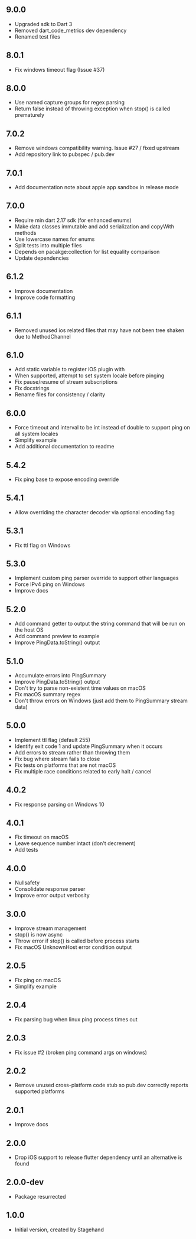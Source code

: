 ## 9.0.0

- Upgraded sdk to Dart 3
- Removed dart_code_metrics dev dependency
- Renamed test files

## 8.0.1

- Fix windows timeout flag (Issue #37)

## 8.0.0

- Use named capture groups for regex parsing
- Return false instead of throwing exception when stop() is called prematurely

## 7.0.2

- Remove windows compatibility warning. Issue #27 / fixed upstream
- Add repository link to pubspec / pub.dev

## 7.0.1

- Add documentation note about apple app sandbox in release mode

## 7.0.0

- Require min dart 2.17 sdk (for enhanced enums)
- Make data classes immutable and add serialization and copyWith methods
- Use lowercase names for enums
- Split tests into multiple files
- Depends on pacakge:collection for list equality comparison
- Update dependencies

## 6.1.2

- Improve documentation
- Improve code formatting

## 6.1.1

- Removed unused ios related files that may have not been tree shaken due to MethodChannel

## 6.1.0

- Add static variable to register iOS plugin with
- When supported, attempt to set system locale before pinging
- Fix pause/resume of stream subscriptions
- Fix docstrings
- Rename files for consistency / clarity

## 6.0.0

- Force timeout and interval to be int instead of double to support ping on all system locales
- Simplify example
- Add additional documentation to readme

## 5.4.2

- Fix ping base to expose encoding override

## 5.4.1

- Allow overriding the character decoder via optional encoding flag

## 5.3.1

- Fix ttl flag on Windows

## 5.3.0

- Implement custom ping parser override to support other languages
- Force IPv4 ping on Windows
- Improve docs

## 5.2.0

- Add command getter to output the string command that will be run on the host OS
- Add command preview to example
- Improve PingData.toString() output

## 5.1.0

- Accumulate errors into PingSummary
- Improve PingData.toString() output
- Don't try to parse non-existent time values on macOS
- Fix macOS summary regex
- Don't throw errors on Windows (just add them to PingSummary stream data)

## 5.0.0

- Implement ttl flag (default 255)
- Identify exit code 1 and update PingSummary when it occurs
- Add errors to stream rather than throwing them
- Fix bug where stream fails to close
- Fix tests on platforms that are not macOS
- Fix multiple race conditions related to early halt / cancel

## 4.0.2

- Fix response parsing on Windows 10

## 4.0.1

- Fix timeout on macOS
- Leave sequence number intact (don't decrement)
- Add tests

## 4.0.0

- Nullsafety
- Consolidate response parser
- Improve error output verbosity

## 3.0.0

- Improve stream management
- stop() is now async
- Throw error if stop() is called before process starts
- Fix macOS UnknownHost error condition output

## 2.0.5

- Fix ping on macOS
- Simplify example

## 2.0.4

- Fix parsing bug when linux ping process times out

## 2.0.3

- Fix issue #2 (broken ping command args on windows)

## 2.0.2

- Remove unused cross-platform code stub so pub.dev correctly reports supported platforms

## 2.0.1

- Improve docs

## 2.0.0

- Drop iOS support to release flutter dependency until an alternative is found

## 2.0.0-dev

- Package resurrected

## 1.0.0

- Initial version, created by Stagehand
